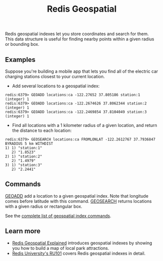 ﻿---
title: "Redis Geospatial"
linkTitle: "Geospatial"
weight: 9
description: >
    Introduction to the Redis Geospatial data type
---

Redis geospatial indexes let you store coordinates and search for them. This data structure is useful for finding nearby points within a given radius or bounding box.

## Examples

Suppose you're building a mobile app that lets you find all of the electric car charging stations closest to your current location.

* Add several locations to a geospatial index:
```
redis:6379> GEOADD locations:ca -122.27652 37.805186 station:1
(integer) 1
redis:6379> GEOADD locations:ca -122.2674626 37.8062344 station:2
(integer) 1
redis:6379> GEOADD locations:ca -122.2469854 37.8104049 station:3
(integer) 1
```

* Find all locations with a 1 kilometer radius of a given location, and return the distance to each location:
```
redis:6379> GEOSEARCH locations:ca FROMLONLAT -122.2612767 37.7936847 BYRADIUS 5 km WITHDIST
1) 1) "station:1"
   2) "1.8523"
2) 1) "station:2"
   2) "1.4979"
3) 1) "station:3"
   2) "2.2441"
```

## Commands

[GEOADD](/commands/geoadd) add a location to a given geospatial index. Note that longitude comes before latitude with this command.
[GEOSEARCH](/commands/geosearch) returns locations with a given radius or rectangular box.

See the [complete list of geospatial index commands](https://redis.io/commands/?group=geo).

## Learn more

* [Redis Geospatial Explained](https://www.youtube.com/watch?v=qftiVQraxmI) introduces geospatial indexes by showing you how to build a map of local park attractions.
* [Redis University's RU101](https://university.redis.com/courses/ru101/) covers Redis geospatial indexes in detail.
